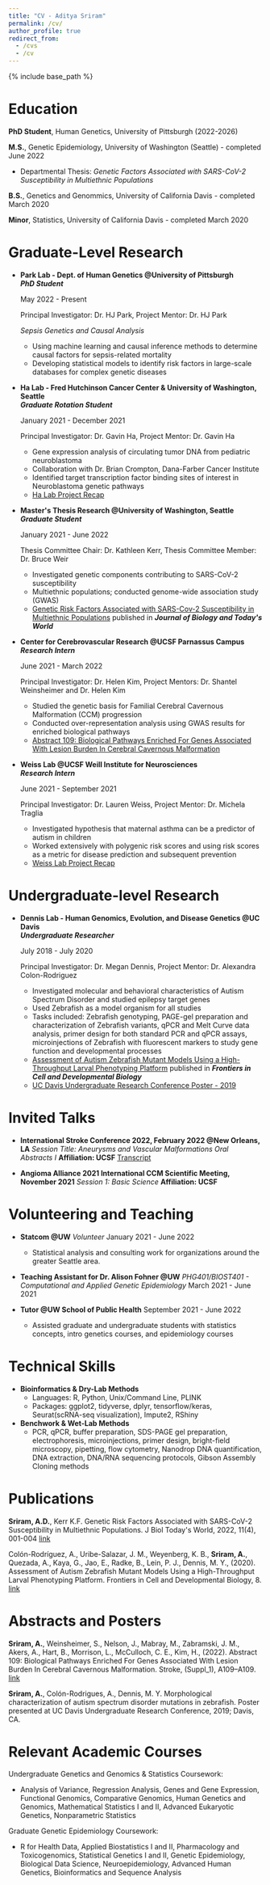 ```yaml
---
title: "CV - Aditya Sriram"
permalink: /cv/
author_profile: true
redirect_from:
  - /cvs
  - /cv
---
```


{% include base_path %}

Education
======

**PhD Student**, Human Genetics, University of Pittsburgh (2022-2026)

**M.S.**, Genetic Epidemiology, University of Washington (Seattle) - completed June 2022
  
  * Departmental Thesis: *Genetic Factors Associated with SARS-CoV-2 Susceptibility in Multiethnic Populations* 

**B.S.**, Genetics and Genommics, University of California Davis - completed March 2020

**Minor**, Statistics, University of California Davis - completed March 2020
    
Graduate-Level Research
======

*  **Park Lab - Dept. of Human Genetics @University of Pittsburgh**  
   ***PhD Student***
  
   May 2022 - Present
   
   Principal Investigator: Dr. HJ Park, Project Mentor: Dr. HJ Park
  
   *Sepsis Genetics and Causal Analysis*
   * Using machine learning and causal inference methods to determine causal factors for sepsis-related mortality
   * Developing statistical models to identify risk factors in large-scale databases for complex genetic diseases
  
*  **Ha Lab - Fred Hutchinson Cancer Center & University of Washington, Seattle**	             	       
   ***Graduate Rotation Student***
   
   January 2021 - December 2021
   
   Principal Investigator: Dr. Gavin Ha, Project Mentor: Dr. Gavin Ha

   * Gene expression analysis of circulating tumor DNA from pediatric neuroblastoma
   * Collaboration with Dr. Brian Crompton, Dana-Farber Cancer Institute
   * Identified target transcription factor binding sites of interest in Neuroblastoma genetic pathways
   * [Ha Lab Project Recap](https://docs.google.com/presentation/d/1D8eAk3np1AYlfoIxhU6HebP2lrm6zbjKtrM2FUeLgAk/edit?usp=sharing)

*  **Master's Thesis Research @University of Washington, Seattle**	             	       
   ***Graduate Student***
   
   January 2021 - June 2022
   
   Thesis Committee Chair: Dr. Kathleen Kerr, Thesis Committee Member: Dr. Bruce Weir

   * Investigated genetic components contributing to SARS-CoV-2 susceptibility
   * Multiethnic populations; conducted genome-wide association study (GWAS)
   * [Genetic Risk Factors Associated with SARS-Cov-2 Susceptibility in Multiethnic Populations](https://www.iomcworld.org/articles/genetic-risk-factors-associated-with-sarscov2-susceptibility-in-multiethnic-populations-93385.html) published in ***Journal of Biology and Today's World***

*  **Center for Cerebrovascular Research @UCSF Parnassus Campus**	             	       
   ***Research Intern***
   
   June 2021 - March 2022
   
   Principal Investigator: Dr. Helen Kim, Project Mentors: Dr. Shantel Weinsheimer and Dr. Helen Kim

   * Studied the genetic basis for Familial Cerebral Cavernous Malformation (CCM) progression
   * Conducted over-representation analysis using GWAS results for enriched biological pathways
   * [Abstract 109: Biological Pathways Enriched For Genes Associated With Lesion Burden In Cerebral Cavernous Malformation](https://www.ahajournals.org/doi/10.1161/str.53.suppl_1.109)

*  **Weiss Lab @UCSF Weill Institute for Neurosciences**	             	       
   ***Research Intern***
   
   June 2021 - September 2021
   
   Principal Investigator: Dr. Lauren Weiss, Project Mentor: Dr. Michela Traglia

   * Investigated hypothesis that maternal asthma can be a predictor of autism in children
   * Worked extensively with polygenic risk scores and using risk scores as a metric for disease prediction and subsequent prevention
   * [Weiss Lab Project Recap](https://docs.google.com/presentation/d/1fYRmhYW8Z_GHGjeQVmNM36HHPqEY2rhZcEMnvBsFHBw/edit?usp=sharing)

Undergraduate-level Research
======

* **Dennis Lab - Human Genomics, Evolution, and Disease Genetics @UC Davis**  
  ***Undergraduate Researcher***
  
  July 2018 - July 2020
  
  Principal Investigator: Dr. Megan Dennis, Project Mentor: Dr. Alexandra Colon-Rodriguez
  
  * Investigated molecular and behavioral characteristics of Autism Spectrum Disorder and studied epilepsy target genes
  * Used Zebrafish as a model organism for all studies
  * Tasks included: Zebrafish genotyping, PAGE-gel preparation and characterization of Zebrafish variants, qPCR and Melt Curve data analysis, primer design for both standard PCR and qPCR assays, microinjections of Zebrafish with fluorescent markers to study gene function and developmental processes
  * [Assessment of Autism Zebrafish Mutant Models Using a High-Throughput Larval Phenotyping Platform](https://www.frontiersin.org/articles/10.3389/fcell.2020.586296/full) published in ***Frontiers in Cell and Developmental Biology***
  * [UC Davis Undergraduate Research Conference Poster - 2019](https://drive.google.com/file/d/1oihfUccdz91x5ctHMu1rMXk-PtyxO0FX/view?usp=sharing)

Invited Talks
======

* **International Stroke Conference 2022, February 2022 @New Orleans, LA**
  *Session Title: Aneurysms and Vascular Malformations Oral Abstracts I*
  **Affiliation: UCSF**
  [Transcript](https://docs.google.com/document/d/194jP7UNNV_ziO6OMViuAn315mrLHG76N/edit?usp=sharing&ouid=113345651194344459277&rtpof=true&sd=true)

* **Angioma Alliance 2021 International CCM Scientific Meeting, November 2021**
  *Session 1: Basic Science*
  **Affiliation: UCSF**
  
Volunteering and Teaching
======

* **Statcom @UW**
  *Volunteer*
  January 2021 - June 2022
  
  * Statistical analysis and consulting work for organizations around the greater Seattle area.  

* **Teaching Assistant for Dr. Alison Fohner @UW**
  *PHG401/BIOST401 - Computational and Applied Genetic Epidemiology*
  March 2021 - June 2021

* **Tutor @UW School of Public Health**
  September 2021 - June 2022

  * Assisted graduate and undergraduate students with statistics concepts, intro genetics courses, and epidemiology courses 
  
Technical Skills
======
* **Bioinformatics & Dry-Lab Methods** 
  * Languages: R, Python, Unix/Command Line, PLINK
  * Packages: ggplot2, tidyverse, dplyr, tensorflow/keras, Seurat(scRNA-seq visualization), Impute2, RShiny
* **Benchwork & Wet-Lab Methods**
  * PCR, qPCR, buffer preparation, SDS-PAGE gel preparation, electrophoresis, microinjections, primer design, bright-field microscopy, pipetting, flow cytometry, Nanodrop DNA quantification, DNA extraction, DNA/RNA sequencing protocols, Gibson Assembly Cloning methods
    
Publications
======
**Sriram, A.D.**, Kerr K.F. Genetic Risk Factors Associated with SARS-CoV-2 Susceptibility in Multiethnic Populations. J Biol Today's World, 2022, 11(4), 001-004 [link](https://www.iomcworld.org/articles/genetic-risk-factors-associated-with-sarscov2-susceptibility-in-multiethnic-populations-93385.html)

Colón-Rodríguez, A., Uribe-Salazar, J. M., Weyenberg, K. B., **Sriram, A.**, Quezada, A., Kaya, G., Jao, E., Radke, B., Lein, P. J., Dennis, M. Y., (2020). Assessment of Autism Zebrafish Mutant Models Using a High-Throughput Larval Phenotyping Platform. Frontiers in Cell and Developmental Biology, 8. [link](https://www.frontiersin.org/article/10.3389/fcell.2020.586296)

Abstracts and Posters
======
**Sriram, A.**, Weinsheimer, S., Nelson, J., Mabray, M., Zabramski, J. M., Akers, A., Hart, B., Morrison, L., McCulloch, C. E., Kim, H., (2022). Abstract 109: Biological Pathways Enriched For Genes Associated With Lesion Burden In Cerebral Cavernous Malformation. Stroke, (Suppl_1), A109–A109. [link](https://doi.org/10.1161/str.53.suppl_1.109) 

**Sriram, A.**, Colón-Rodrigues, A., Dennis, M. Y. Morphological characterization of autism spectrum disorder mutations in zebrafish. Poster presented at UC Davis Undergraduate Research Conference, 2019; Davis, CA.       

Relevant Academic Courses
======
Undergraduate Genetics and Genomics & Statistics Coursework: 
* Analysis of Variance, Regression Analysis, Genes and Gene Expression, Functional Genomics, Comparative Genomics, Human Genetics and Genomics, Mathematical Statistics I and II, Advanced Eukaryotic Genetics, Nonparametric Statistics

Graduate Genetic Epidemiology Coursework:
* R for Health Data, Applied Biostatistics I and II, Pharmacology and Toxicogenomics, Statistical Genetics I and II, Genetic Epidemiology, Biological Data Science, Neuroepidemiology, Advanced Human Genetics, Bioinformatics and Sequence Analysis
